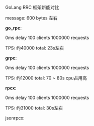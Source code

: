 GoLang RRC 框架新能对比

message: 600 bytes 左右

**go_rpc:**

0ms delay   100 clients  1000000 requests

TPS: 约40000
total: 23s左右


**grpc:**

0ms delay   100 clients  1000000 requests

TPS: 约12000
total: 70 ~ 80s
cpu占用高

**rpcx:**

0ms delay   100 clients  1000000 requests

TPS: 约31000
total: 30s左右


jsonrpcx: